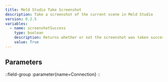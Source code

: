 ```yaml
---
title: Meld Studio Take Screenshot
description: Take a screenshot of the current scene in Meld Studio
version: 0.2.5
variables:
  - name: screenshotSuccess
    type: boolean
    description: Returns whether or not the screenshot was taken successfully
    value: True
---
```


## Parameters
::field-group
  :parameter{name=Connection}
::
